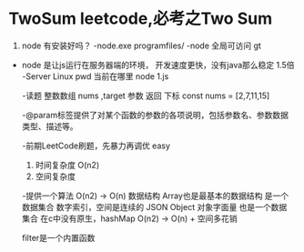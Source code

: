 # TwoSum leetcode,必考之Two Sum

1. node 有安装好吗？
  -node.exe programfiles/
  -node 全局可访问
  gt
- node 是让js运行在服务器端的环境，
   开发速度更快，没有java那么稳定 1.5倍
   -Server Linux pwd 当前在哪里
    node 1.js




  -读题
    整数数组 nums ,target 参数
    返回 下标
    const nums = [2,7,11,15]

  -@param标签提供了对某个函数的参数的各项说明，包括参数名、参数数据类型、描述等。

  -前期LeetCode刷题，先暴力再调优 easy
    1. 时间复杂度
       O(n2)
    2. 空间复杂度

  -提供一个算法
    O(n2) -> O(n)
    数据结构
    Array也是最基本的数据结构 是一个数据集合 数字索引，空间是连续的
    JSON Object 对象字面量 也是一个数据 集合 在c中没有原生，hashMap
    O(n2) -> O(n) + 空间多花销

    filter是一个内置函数
